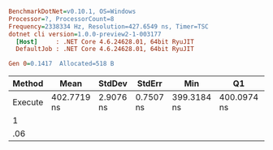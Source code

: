 ``` ini

BenchmarkDotNet=v0.10.1, OS=Windows
Processor=?, ProcessorCount=8
Frequency=2338334 Hz, Resolution=427.6549 ns, Timer=TSC
dotnet cli version=1.0.0-preview2-1-003177
  [Host]     : .NET Core 4.6.24628.01, 64bit RyuJIT
  DefaultJob : .NET Core 4.6.24628.01, 64bit RyuJIT

Gen 0=0.1417  Allocated=518 B  

```
  Method |        Mean |    StdDev |    StdErr |         Min |          Q1 |      Median |          Q3 |         Max |          P0 |         P25 |         P50 |         P80 |         P85 |         P90 |         P95 |        P100 |       Op/s |
-------- |------------ |---------- |---------- |------------ |------------ |------------ |------------ |------------ |------------ |------------ |------------ |------------ |------------ |------------ |------------ |------------ |----------- |
 Execute | 402.7719 ns | 2.9076 ns | 0.7507 ns | 399.3184 ns | 400.0974 ns | 401.8601 ns | 404.6383 ns | 409.1287 ns | 399.3184 ns | 400.4233 ns | 401.8601 ns | 404.9591 ns | 406.0816 ns | 406.5621 ns | 407.4814 ns | 409.1287 ns | 2482794.96 |
1 |
.06 |
